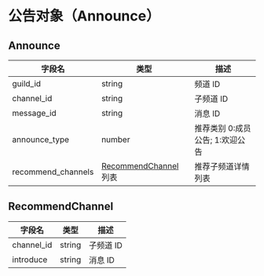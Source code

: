 # 公告对象（Announce） 

## Announce

| 字段名     | 类型   | 描述      |
| ---------- | ------ | --------- |
| guild_id   | string | 频道 ID   |
| channel_id | string | 子频道 ID |
| message_id | string | 消息 ID   |
| announce_type      | number    | 推荐类别 0:成员公告; 1:欢迎公告  |
| recommend_channels | [RecommendChannel](#recommendchannel) 列表 | 推荐子频道详情列表               |

## RecommendChannel

| 字段名     | 类型   | 描述      |
| ---------- | ------ | --------- |
| channel_id | string | 子频道 ID |
| introduce  | string | 消息 ID   |
